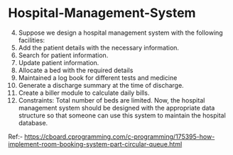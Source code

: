 # Hospital-Management-System
4. Suppose we design a hospital management system with the following facilities:
1. Add the patient details with the necessary information.
2. Search for patient information.
3. Update patient information.
4. Allocate a bed with the required details
5. Maintained a log book for different tests and medicine
6. Generate a discharge summary at the time of discharge.
7. Create a biller module to calculate daily bills.
8. Constraints: Total number of beds are limited.
  Now, the hospital management system should be designed with the appropriate data structure
  so that someone can use this system to maintain the hospital database.

Ref:- https://cboard.cprogramming.com/c-programming/175395-how-implement-room-booking-system-part-circular-queue.html
